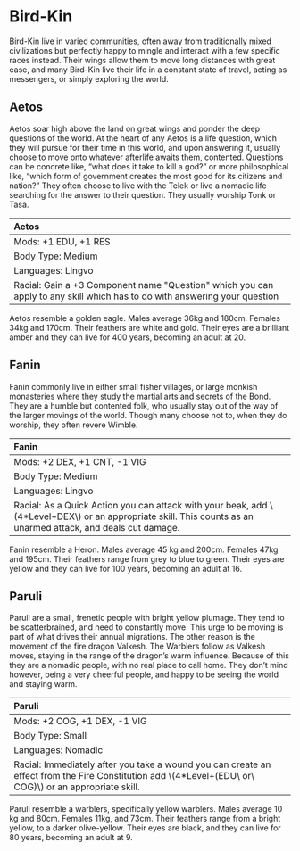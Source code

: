 # Bird-Kin
Bird-Kin live in varied communities, often away from traditionally mixed
civilizations but perfectly happy to mingle and interact with a few specific
races instead. Their wings allow them to move long distances with great ease,
and many Bird-Kin live their life in a constant state of travel, acting as
messengers, or simply exploring the world.


## Aetos

Aetos soar high above the land on great wings and ponder the deep questions of
the world. At the heart of any Aetos is a life question, which they will pursue
for their time in this world, and upon answering it, usually choose to move
onto whatever afterlife awaits them, contented. Questions can be concrete like,
“what does it take to kill a god?” or more philosophical like, “which form of
government creates the most good for its citizens and nation?” They often
choose to live with the Telek or live a nomadic life searching for the answer
to their question. They usually worship Tonk or Tasa.

| Aetos                                                                        |
|:-----------------------------------------------------------------------------|
| Mods: +1 EDU, +1 RES                                                         |
| Body Type: Medium                                                            |
| Languages: Lingvo                                                            |
| Racial: Gain a +3 Component name "Question" which you can apply to any skill which has to do with answering your question |

Aetos resemble a golden eagle. Males average 36kg and 180cm. Females 34kg and
170cm. Their feathers are white and gold. Their eyes are a brilliant amber and
they can live for 400 years, becoming an adult at 20.

## Fanin

Fanin commonly live in either small fisher villages, or large monkish
monasteries where they study the martial arts and secrets of the Bond. They are
a humble but contented folk, who usually stay out of the way of the larger
movings of the world. Though many choose not to, when they do worship, they
often revere Wimble.

| Fanin                                                                        |
|:-----------------------------------------------------------------------------|
| Mods: +2 DEX, +1 CNT, -1 VIG                                                 |
| Body Type: Medium                                                            |
| Languages: Lingvo                                                            |
| Racial: As a Quick Action you can attack with your beak, add \\(4\*Level+DEX\\) or an appropriate skill. This counts as an unarmed attack, and deals cut damage. |

Fanin resemble a Heron. Males average 45 kg and 200cm. Females 47kg and 195cm.
Their feathers range from grey to blue to green. Their eyes are yellow and they
can live for 100 years, becoming an adult at 16.

## Paruli

Paruli are a small, frenetic people with bright yellow plumage. They tend to be
scatterbrained, and need to constantly move. This urge to be moving is part of
what drives their annual migrations. The other reason is the movement of the
fire dragon Valkesh. The Warblers follow as Valkesh moves, staying in the range
of the dragon’s warm influence. Because of this they are a nomadic people, with
no real place to call home. They don’t mind however, being a very cheerful
people, and happy to be seeing the world and staying warm.

| Paruli                                                                       |
|:-----------------------------------------------------------------------------|
| Mods: +2 COG, +1 DEX, -1 VIG                                                 |
| Body Type: Small                                                             |
| Languages: Nomadic                                                           |
| Racial: Immediately after you take a wound you can create an effect from the Fire Constitution add \\(4\*Level+(EDU\ or\ COG)\\) or an appropriate skill.  |

Paruli resemble a warblers, specifically yellow warblers. Males average 10 kg
and 80cm. Females 11kg, and 73cm. Their feathers range from a bright yellow, to
a darker olive-yellow. Their eyes are black, and they can live for 80 years,
becoming an adult at 9.
